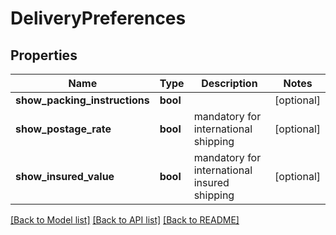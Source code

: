 # DeliveryPreferences

## Properties
Name | Type | Description | Notes
------------ | ------------- | ------------- | -------------
**show_packing_instructions** | **bool** |  | [optional] 
**show_postage_rate** | **bool** | mandatory for international shipping | [optional] 
**show_insured_value** | **bool** | mandatory for international insured shipping | [optional] 

[[Back to Model list]](../README.md#documentation-for-models) [[Back to API list]](../README.md#documentation-for-api-endpoints) [[Back to README]](../README.md)


